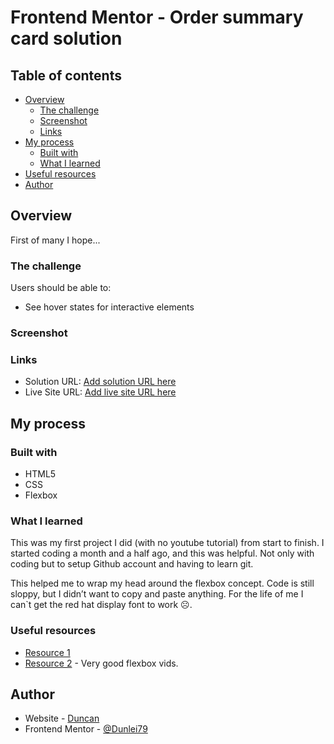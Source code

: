 # Frontend Mentor - Order summary card solution



## Table of contents

- [Overview](#overview)
  - [The challenge](#the-challenge)
  - [Screenshot](#screenshot)
  - [Links](#links)
- [My process](#my-process)
  - [Built with](#built-with)
  - [What I learned](#what-i-learned)
 - [Useful resources](#useful-resources)
- [Author](#author)
  




## Overview
First of many I hope... 

### The challenge

Users should be able to:

- See hover states for interactive elements

### Screenshot



### Links

- Solution URL: [Add solution URL here](https://your-solution-url.com)
- Live Site URL: [Add live site URL here](https://your-live-site-url.com)

## My process

### Built with

- HTML5 
- CSS 
- Flexbox

### What I learned

This was my first project I did (with no youtube tutorial) from start to finish. I started coding a month and a half ago, and this was helpful. Not only with coding but to setup Github account and having to learn git.   

This helped me to wrap my head around the flexbox concept. Code is still sloppy, but I didn’t want to copy and paste anything. For the life of me I can`t get the red hat display font to work ☹. 




### Useful resources

- [Resource 1](https://www.w3schools.com/) 
- [Resource 2](https://www.youtube.com/channel/UCSJbGtTlrDami-tDGPUV9-w) - Very good flexbox vids. 



## Author

- Website - [Duncan](https://www.your-site.com)
- Frontend Mentor - [@Dunlei79](https://www.frontendmentor.io/profile/@Dunlei79)





